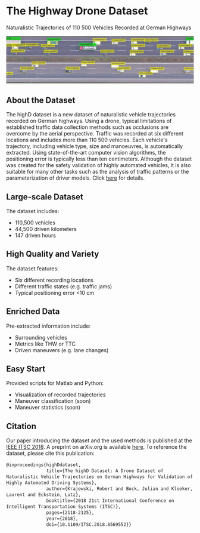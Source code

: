 # The Highway Drone Dataset
Naturalistic Trajectories of 110 500 Vehicles Recorded at German Highways

![](reference.png)

## About the Dataset

The highD dataset is a new dataset of naturalistic vehicle trajectories recorded on German highways. Using a drone, typical limitations of established traffic data collection methods such as occlusions are overcome by the aerial perspective. Traffic was recorded at six different locations and includes more than 110 500 vehicles. Each vehicle's trajectory, including vehicle type, size and manoeuvres, is automatically extracted. Using state-of-the-art computer vision algorithms, the positioning error is typically less than ten centimeters. Although the dataset was created for the safety validation of highly automated vehicles, it is also suitable for many other tasks such as the analysis of traffic patterns or the parameterization of driver models. Click [here](https://www.highd-dataset.com/details) for details.


## Large-scale Dataset

The dataset includes:
- 110,500 vehicles
- 44,500 driven kilometers
- 147 driven hours


## High Quality and Variety

The dataset features:
- Six different recording locations
- Different traffic states (e.g. traffic jams)
- Typical positioning error <10 cm


## Enriched Data

Pre-extracted information include:
- Surrounding vehicles
- Metrics like THW or TTC
- Driven maneuvers (e.g. lane changes)


## Easy Start

Provided scripts for Matlab and Python:
- Visualization of recorded trajectories
- Maneuver classification (soon)
- Maneuver statistics (soon)


## Citation
Our paper introducing the dataset and the used methods is published at the [IEEE ITSC 2018](https://www.ieee-itsc2018.org/). A preprint on arXiv.org is available [here](https://arxiv.org/abs/1810.05642). To reference the dataset, please cite this publication:

```
@inproceedings{highDdataset,
               title={The highD Dataset: A Drone Dataset of Naturalistic Vehicle Trajectories on German Highways for Validation of Highly Automated Driving Systems},
               author={Krajewski, Robert and Bock, Julian and Kloeker, Laurent and Eckstein, Lutz},
               booktitle={2018 21st International Conference on Intelligent Transportation Systems (ITSC)},
               pages={2118-2125},
               year={2018},
               doi={10.1109/ITSC.2018.8569552}}
```
